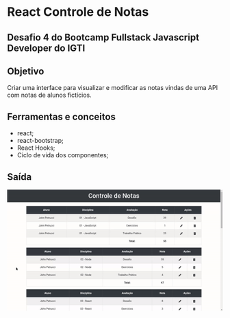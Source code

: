 # React Controle de Notas
## Desafio 4 do Bootcamp Fullstack Javascript Developer do IGTI

## Objetivo
Criar uma interface para visualizar e modificar as notas vindas de uma API com notas de alunos fictícios.

## Ferramentas e conceitos
- react;
- react-bootstrap;
- React Hooks;
- Ciclo de vida dos componentes;

## Saída
![Resultado](https://github.com/carloscarrinho/react-controle-de-notas/blob/master/output.gif)